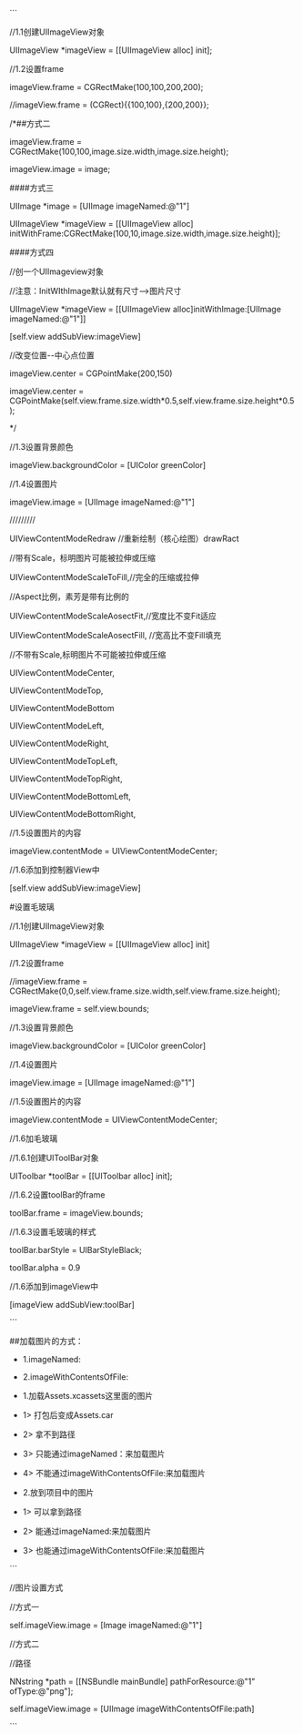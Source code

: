 \`\`\`

\/\/1.1创建UIImageView对象

UIImageView \*imageView = \[\[UIImageView alloc\] init\];

\/\/1.2设置frame

imageView.frame = CGRectMake\(100,100,200,200\);

\/\/imageView.frame = \(CGRect\){{100,100},{200,200}};

\/\*\#\#方式二

imageView.frame = CGRectMake\(100,100,image.size.width,image.size.height\);

 imageView.image = image;

\#\#\#\#方式三

UIImage \*image = \[UIImage imageNamed:@"1"\]

UIImageView \*imageView = \[\[UIImageView alloc\] initWithFrame:CGRectMake\(100,10,image.size.width,image.size.height\)\];

\#\#\#\#方式四

\/\/创一个UIImageview对象

\/\/注意：InitWIthImage默认就有尺寸--&gt;图片尺寸

UIImageView \*imageView = \[\[UIImageView alloc\]initWithImage:\[UIImage imageNamed:@"1"\]\]

\[self.view addSubView:imageView\]

\/\/改变位置--中心点位置

imageView.center = CGPointMake\(200,150\)

imageView.center = CGPointMake\(self.view.frame.size.width\*0.5,self.view.frame.size.height\*0.5\);

\*\/

\/\/1.3设置背景颜色

imageView.backgroundColor = \[UIColor greenColor\]

\/\/1.4设置图片

imageView.image = \[UIImage imageNamed:@"1"\]

\/\/\/\/\/\/\/\/\/

UIViewContentModeRedraw \/\/重新绘制（核心绘图）drawRact

\/\/带有Scale，标明图片可能被拉伸或压缩

UIViewContentModeScaleToFill,\/\/完全的压缩或拉伸

\/\/Aspect比例，素芳是带有比例的

UIViewContentModeScaleAosectFit,\/\/宽度比不变Fit适应

UIViewContentModeScaleAosectFill, \/\/宽高比不变Fill填充

\/\/不带有Scale,标明图片不可能被拉伸或压缩

UIViewContentModeCenter,

UIViewContentModeTop,

UIViewContentModeBottom

UIViewContentModeLeft,

UIViewContentModeRight,

UIViewContentModeTopLeft,

UIViewContentModeTopRight,

UIViewContentModeBottomLeft,

UIViewContentModeBottomRight,

\/\/1.5设置图片的内容

imageView.contentMode = UIViewContentModeCenter;

\/\/1.6添加到控制器View中

\[self.view addSubView:imageView\]

\#设置毛玻璃

\/\/1.1创建UIImageView对象

UIImageView \*imageView = \[\[UIImageView alloc\] init\]

\/\/1.2设置frame

\/\/imageView.frame = CGRectMake\(0,0,self.view.frame.size.width,self.view.frame.size.height\);

imageView.frame = self.view.bounds;

\/\/1.3设置背景颜色

imageView.backgroundColor = \[UIColor greenColor\]

\/\/1.4设置图片

imageView.image = \[UIImage imageNamed:@"1"\]

\/\/1.5设置图片的内容

imageView.contentMode = UIViewContentModeCenter;

\/\/1.6加毛玻璃

\/\/1.6.1创建UIToolBar对象

UIToolbar \*toolBar = \[\[UIToolbar alloc\] init\];

\/\/1.6.2设置toolBar的frame

toolBar.frame = imageView.bounds;

\/\/1.6.3设置毛玻璃的样式

toolBar.barStyle = UIBarStyleBlack;

toolBar.alpha = 0.9

\/\/1.6添加到imageView中

\[imageView addSubView:toolBar\]

\`\`\`

\#\#加载图片的方式：

- 1.imageNamed:

- 2.imageWithContentsOfFile:

- 1.加载Assets.xcassets这里面的图片

 - 1&gt; 打包后变成Assets.car

 - 2&gt; 拿不到路径

 - 3&gt; 只能通过imageNamed：来加载图片

 - 4&gt; 不能通过imageWithContentsOfFile:来加载图片

- 2.放到项目中的图片

 - 1&gt; 可以拿到路径

 - 2&gt; 能通过imageNamed:来加载图片

 - 3&gt; 也能通过imageWithContentsOfFile:来加载图片

\`\`\`

\/\/图片设置方式

\/\/方式一

self.imageView.image = \[Image imageNamed:@"1"\]

\/\/方式二

\/\/路径

NNstring \*path = \[\[NSBundle mainBundle\] pathForResource:@"1" ofType:@"png"\];

self.imageView.image = \[UIImage imageWithContentsOfFile:path\]

\`\`\`



